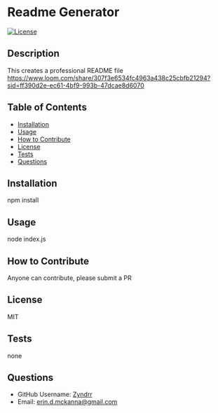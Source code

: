 # Readme Generator
[![License](https://img.shields.io/badge/License-MIT-blue.svg)](https://opensource.org/licenses/MIT)
## Description

This creates a professional README file
https://www.loom.com/share/307f3e6534fc4963a438c25cbfb21294?sid=ff390d2e-ec61-4bf9-993b-47dcae8d6070

## Table of Contents

- [Installation](#installation)
- [Usage](#usage)
- [How to Contribute](#how-to-contribute)
- [License](#license)
- [Tests](#tests)
- [Questions](#questions)

## Installation

npm install

## Usage

node index.js

## How to Contribute

Anyone can contribute, please submit a PR

## License

MIT

## Tests

none

## Questions

- GitHub Username: [Zyndrr](https://github.com/Zyndrr)
- Email: [erin.d.mckanna@gmail.com](mailto:erin.d.mckanna@gmail.com)
